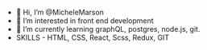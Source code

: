 - 👋 Hi, I’m @MicheleMarson
- 👀 I’m interested in front end development
- 🌱 I’m currently learning graphQL, postgres, node.js, git.
- SKILLS - HTML, CSS, React, Scss, Redux, GIT

<!---
MicheleMarson/MicheleMarson is a ✨ special ✨ repository because its `README.md` (this file) appears on your GitHub profile.
You can click the Preview link to take a look at your changes.
--->
